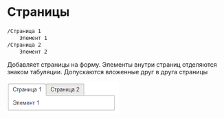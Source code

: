# Страницы

```text
/Страница 1
	Элемент 1
/Страница 2
	Элемент 2
```

Добавляет страницы на форму. Элементы внутри страниц отделяются знаком табуляции.
Допускаются вложенные друг в друга страницы

<kbd> ![](./_images/pages.png) </kbd>
